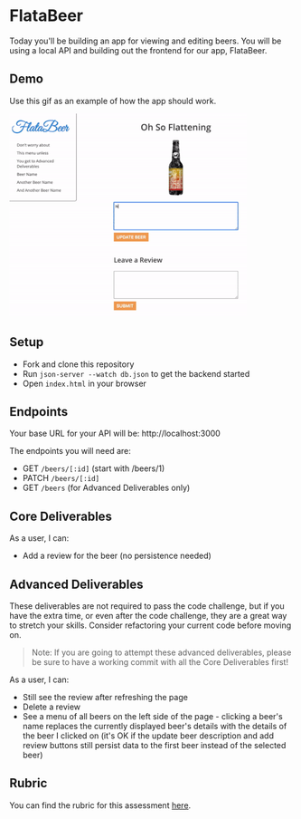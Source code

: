 # FlataBeer

Today you'll be building an app for viewing and editing beers. You will be using a local API and building out the frontend for our app, FlataBeer.

## Demo

Use this gif as an example of how the app should work.

![demo gif](assets/demo.gif)

## Setup

- Fork and clone this repository
- Run `json-server --watch db.json` to get the backend started
- Open `index.html` in your browser

## Endpoints

Your base URL for your API will be: http://localhost:3000

The endpoints you will need are:

- GET `/beers/[:id]` (start with /beers/1)
- PATCH `/beers/[:id]`
- GET `/beers` (for Advanced Deliverables only)

## Core Deliverables

As a user, I can:

<!-- - See the first beer's details, including its **name, image, description, and reviews**, when the page loads -->
<!-- - Change the beer's description and **still see that change when reloading the page** -->
- Add a review for the beer (no persistence needed)

## Advanced Deliverables

These deliverables are not required to pass the code challenge, but if you have the extra time, or even after the code challenge, they are a great way to stretch your skills. Consider refactoring your current code before moving on.

> Note: If you are going to attempt these advanced deliverables, please be sure to have a working commit with all the Core Deliverables first!

As a user, I can:

- Still see the review after refreshing the page
- Delete a review
- See a menu of all beers on the left side of the page - clicking a beer's name replaces the currently displayed beer's details with the details of the beer I clicked on (it's OK if the update beer description and add review buttons still persist data to the first beer instead of the selected beer)

## Rubric

You can find the rubric for this assessment [here](https://github.com/learn-co-curriculum/se-rubrics/blob/master/module-3.md).
